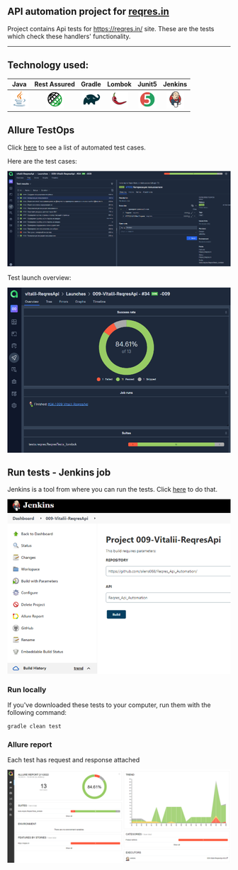 
## API automation project for [reqres.in](https://reqres.in/)
Project contains Api tests for https://reqres.in/ site.
These are the tests which check these handlers' functionality.

---

## Technology used:

| Java | Rest Assured | Gradle | Lombok | Junit5 | Jenkins |
|:------:|:----:|:------:|:------:|:------:|:--------:|
| ![Java](src/images/icons/Java.png) | ![Rest-Assured](src/images/icons/Rest-Assured.png) | ![Gradle](src/images/icons/Gradle.png) | ![Lombok](src/images/icons/Lombok.png) | ![JUnit5](src/images/icons/JUnit5.png) | ![Jenkins](src/images/icons/Jenkins.png) |

[comment]: <> (## Используемые технологии и инструменты)

[comment]: <> (![Intelij_IDEA]&#40;src/images/icons/Intelij_IDEA.png&#41;)

[comment]: <> (![Java]&#40;src/images/icons/Java.png&#41;)

[comment]: <> (![Selenide]&#40;src/images/icons/Selenide.png&#41;)

[comment]: <> (![Selenoid]&#40;src/images/icons/Selenoid.png&#41;)

[comment]: <> (![Gradle]&#40;src/images/icons/Gradle.png&#41;)

[comment]: <> (![JUnit5]&#40;src/images/icons/JUnit5.png&#41;)

[comment]: <> (![Allure Report]&#40;src/images/icons/Allure_Report.png&#41;)

[comment]: <> (![AllureTestOps]&#40;src/images/icons/AllureTestOps.png&#41;)

[comment]: <> (![Github]&#40;src/images/icons/Github.png&#41;)

[comment]: <> (![Jenkins]&#40;src/images/icons/Jenkins.png&#41;)

[comment]: <> (![Rest-Assured]&#40;src/images/icons/Rest-Assured.png&#41;)

[comment]: <> (![Telegram]&#40;src/images/icons/Telegram.png&#41;)

[comment]: <> (![Jira]&#40;src/images/icons/Jira.png&#41;)

[comment]: <> (![Lombok]&#40;src/images/icons/Lombok.png&#41;)



## Allure TestOps

Click <a target="_blank" href="https://allure.autotests.cloud/project/948/dashboards">here</a> to see a list of automated test cases.

Here are the test cases: 

![](src/images/reports/AllureTestOps001.png)

Test launch overview:

![](src/images/reports/AllureTestOps002.png)



## Run tests - Jenkins job

Jenkins is a tool from where you can run the tests. 
Click <a target="_blank" href="https://jenkins.autotests.cloud/job/009-Vitalii-ReqresApi/">here</a> to do that.

![](src/images/reports/Jenkins001.png)

### Run locally

If you've downloaded these tests to your computer, run them with the following command:
```bash
gradle clean test
```


### Allure report

Each test has request and response attached

![allure report](src/images/reports/AllureReport001.png)

